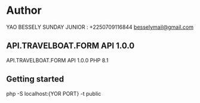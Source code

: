 # Author

YAO BESSELY SUNDAY JUNIOR : +2250709116844 <besselymail@gmail.com>

## API.TRAVELBOAT.FORM API 1.0.0

API.TRAVELBOAT.FORM API 1.0.0 PHP 8.1

## Getting started

php -S localhost:{YOR PORT} -t public
